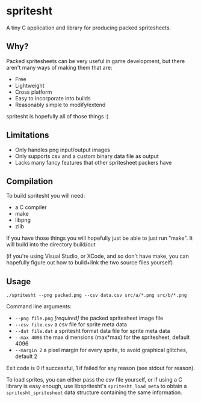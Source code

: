spritesht
=========

A tiny C application and library for producing packed spritesheets.

Why?
----

Packed spritesheets can be very useful in game development, but there aren't
many ways of making them that are:

* Free
* Lightweight
* Cross platform
* Easy to incorporate into builds
* Reasonably simple to modify/extend

spritesht is hopefully all of those things :)

Limitations
-----------

* Only handles png input/output images
* Only supports csv and a custom binary data file as output
* Lacks many fancy features that other spritesheet packers have

Compilation
-----------

To build spritesht you will need:

* a C compiler
* make
* libpng
* zlib

If you have those things you will hopefully just be able to just run "make". It
will build into the directory build/out

(if you're using Visual Studio, or XCode, and so don't have make, you can
hopefully figure out how to build+link the two source files yourself)

Usage
-----

    ./spritesht --png packed.png --csv data.csv src/a/*.png src/b/*.png

Command line arguments:

* `--png file.png` _[required]_ the packed spritesheet image file
* `--csv file.csv` a csv file for sprite meta data
* `--dat file.dat` a spritesht format data file for sprite meta data
* `--max 4096` the max dimensions (max*max) for the spritesheet, default 4096
* `--margin 2` a pixel margin for every sprite, to avoid graphical glitches, default 2

Exit code is 0 if successful, 1 if failed for any reason (see stdout for reason).

To load sprites, you can either pass the csv file yourself, or if using a C
library is easy enough, use libspritesht's `spritesht_load_meta` to obtain a
`spritesht_spritesheet` data structure containing the same information.
